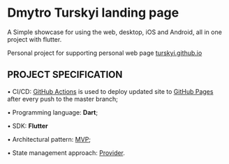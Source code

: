 # Dmytro Turskyi landing page

A Simple showcase for using the web, desktop, iOS and Android, all in one project with flutter.

Personal project for supporting personal web page [turskyi.github.io](https://turskyi.github.io)

## PROJECT SPECIFICATION

• CI/CD: [GitHub Actions](https://docs.github.com/en/actions) is used to deploy updated site to [GitHub Pages](https://pages.github.com/) after every push to the master branch;

• Programming language: **Dart**;

• SDK: **Flutter**

• Architectural pattern: [MVP](https://en.wikipedia.org/wiki/Model%E2%80%93view%E2%80%93presenter);

• State management approach: [Provider](https://flutter.dev/docs/development/data-and-backend/state-mgmt/simple).



